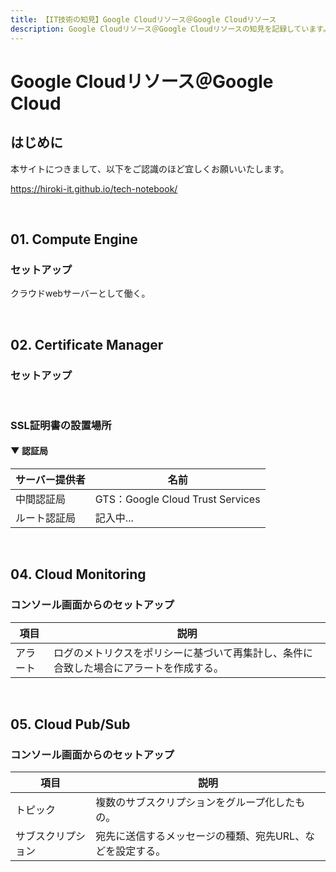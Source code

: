 ```yaml
---
title: 【IT技術の知見】Google Cloudリソース＠Google Cloudリソース
description: Google Cloudリソース＠Google Cloudリソースの知見を記録しています。
---
```


# Google Cloudリソース＠Google Cloud

## はじめに

本サイトにつきまして、以下をご認識のほど宜しくお願いいたします。

https://hiroki-it.github.io/tech-notebook/

<br>

## 01. Compute Engine

### セットアップ

クラウドwebサーバーとして働く。

<br>

## 02. Certificate Manager

### セットアップ

<br>

### SSL証明書の設置場所

#### ▼ 認証局

| サーバー提供者 | 名前                    |
| -------------- | ----------------------- |
| 中間認証局     | GTS：Google Cloud Trust Services |
| ルート認証局   | 記入中...               |

<br>

## 04. Cloud Monitoring

### コンソール画面からのセットアップ

| 項目     | 説明                                                                                   |
| -------- | -------------------------------------------------------------------------------------- |
| アラート | ログのメトリクスをポリシーに基づいて再集計し、条件に合致した場合にアラートを作成する。 |

<br>

## 05. Cloud Pub/Sub

### コンソール画面からのセットアップ

| 項目               | 説明                                                      |
| ------------------ | --------------------------------------------------------- |
| トピック           | 複数のサブスクリプションをグループ化したもの。            |
| サブスクリプション | 宛先に送信するメッセージの種類、宛先URL、などを設定する。 |

<br>
